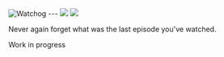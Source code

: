 <img src="https://raw.githubusercontent.com/alongubkin/watchog/master/logo.png" alt="Watchog">
---
<img src="https://img.shields.io/badge/license-Apache%202.0-399c99.svg?style=flat-square"> <img src="https://img.shields.io/badge/stability-beta-fe7b63.svg?style=flat-square">

Never again forget what was the last episode you've watched. 

Work in progress
